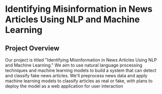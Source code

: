 # Identifying Misinformation in News Articles Using NLP and Machine Learning
## Project Overview

Our project is titled "Identifying Misinformation in News Articles Using NLP and Machine Learning." We aim to use natural language processing techniques and machine learning models to build a system that can detect and classify fake news articles. We'll preprocess news data and apply machine learning models to classify articles as real or fake, with plans to deploy the model as a web application for user interaction


